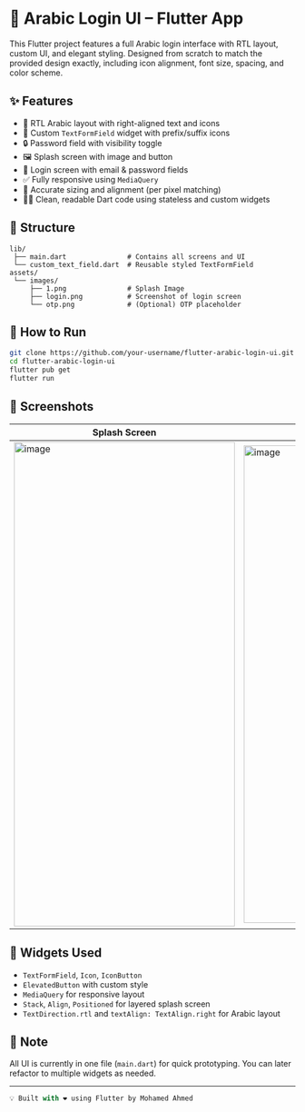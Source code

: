 # 🚀 Arabic Login UI – Flutter App

This Flutter project features a full Arabic login interface with RTL layout, custom UI, and elegant styling. Designed from scratch to match the provided design exactly, including icon alignment, font size, spacing, and color scheme.

## ✨ Features

- 📱 RTL Arabic layout with right-aligned text and icons
- 🎨 Custom `TextFormField` widget with prefix/suffix icons
- 🔒 Password field with visibility toggle
- 🖼 Splash screen with image and button
- 🔑 Login screen with email & password fields
- ✅ Fully responsive using `MediaQuery`
- 📐 Accurate sizing and alignment (per pixel matching)
- 👨‍💻 Clean, readable Dart code using stateless and custom widgets

## 📂 Structure

```
lib/
 ├── main.dart               # Contains all screens and UI
 └── custom_text_field.dart  # Reusable styled TextFormField
assets/
 └── images/
     ├── 1.png               # Splash Image
     ├── login.png           # Screenshot of login screen
     └── otp.png             # (Optional) OTP placeholder
```

## 🧪 How to Run

```bash
git clone https://github.com/your-username/flutter-arabic-login-ui.git
cd flutter-arabic-login-ui
flutter pub get
flutter run
```

## 📸 Screenshots

| Splash Screen | Login Screen | OTP Screen |
|---------------|--------------|------------|
| <img width="389" height="853" alt="image" src="https://github.com/user-attachments/assets/352f1e59-dd58-4aec-aa93-22d7e67eb877" />|<img width="394" height="841" alt="image" src="https://github.com/user-attachments/assets/c1f59c8a-0802-4779-8702-7232d71cc4e8" />|<img width="391" height="825" alt="image" src="https://github.com/user-attachments/assets/285a76f4-4357-4015-a5ce-79d54830536c" />|

## 🔧 Widgets Used

- `TextFormField`, `Icon`, `IconButton`
- `ElevatedButton` with custom style
- `MediaQuery` for responsive layout
- `Stack`, `Align`, `Positioned` for layered splash screen
- `TextDirection.rtl` and `textAlign: TextAlign.right` for Arabic layout

## 📌 Note

All UI is currently in one file (`main.dart`) for quick prototyping. You can later refactor to multiple widgets as needed.

---

```dart
💡 Built with ❤️ using Flutter by Mohamed Ahmed
```
